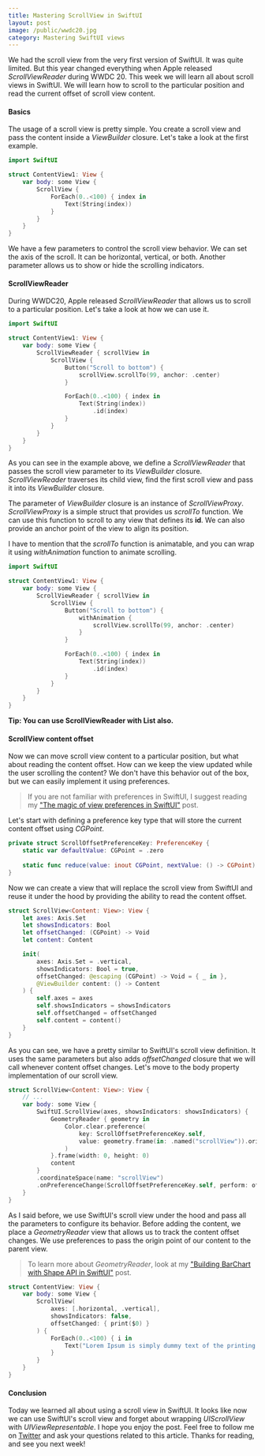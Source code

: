 ```yaml
---
title: Mastering ScrollView in SwiftUI
layout: post
image: /public/wwdc20.jpg
category: Mastering SwiftUI views
---
```


We had the scroll view from the very first version of SwiftUI. It was quite limited. But this year changed everything when Apple released *ScrollViewReader* during WWDC 20. This week we will learn all about scroll views in SwiftUI. We will learn how to scroll to the particular position and read the current offset of scroll view content.

#### Basics
The usage of a scroll view is pretty simple. You create a scroll view and pass the content inside a *ViewBuilder* closure. Let's take a look at the first example.

```swift
import SwiftUI

struct ContentView1: View {
    var body: some View {
        ScrollView {
            ForEach(0..<100) { index in
                Text(String(index))
            }
        }
    }
}
```

We have a few parameters to control the scroll view behavior. We can set the axis of the scroll. It can be horizontal, vertical, or both. Another parameter allows us to show or hide the scrolling indicators.

#### ScrollViewReader
During WWDC20, Apple released *ScrollViewReader* that allows us to scroll to a particular position. Let's take a look at how we can use it.

```swift
import SwiftUI

struct ContentView1: View {
    var body: some View {
        ScrollViewReader { scrollView in
            ScrollView {
                Button("Scroll to bottom") {
                    scrollView.scrollTo(99, anchor: .center)
                }

                ForEach(0..<100) { index in
                    Text(String(index))
                        .id(index)
                }
            }
        }
    }
}
```

As you can see in the example above, we define a *ScrollViewReader* that passes the scroll view parameter to its *ViewBuilder* closure. *ScrollViewReader* traverses its child view, find the first scroll view and pass it into its *ViewBuilder* closure.

The parameter of *ViewBuilder* closure is an instance of *ScrollViewProxy*. *ScrollViewProxy* is a simple struct that provides us *scrollTo* function. We can use this function to scroll to any view that defines its **id**. We can also provide an anchor point of the view to align its position.

I have to mention that the *scrollTo* function is animatable, and you can wrap it using *withAnimation* function to animate scrolling.

```swift
import SwiftUI

struct ContentView1: View {
    var body: some View {
        ScrollViewReader { scrollView in
            ScrollView {
                Button("Scroll to bottom") {
                    withAnimation {
                        scrollView.scrollTo(99, anchor: .center)
                    }
                }

                ForEach(0..<100) { index in
                    Text(String(index))
                        .id(index)
                }
            }
        }
    }
}
```

**Tip: You can use ScrollViewReader with List also.**

#### ScrollView content offset
Now we can move scroll view content to a particular position, but what about reading the content offset. How can we keep the view updated while the user scrolling the content? We don't have this behavior out of the box, but we can easily implement it using preferences.

> If you are not familiar with preferences in SwiftUI, I suggest reading my ["The magic of view preferences in SwiftUI"](/2020/01/15/the-magic-of-view-preferences-in-swiftui/) post.

Let's start with defining a preference key type that will store the current content offset using *CGPoint*.

```swift
private struct ScrollOffsetPreferenceKey: PreferenceKey {
    static var defaultValue: CGPoint = .zero
    
    static func reduce(value: inout CGPoint, nextValue: () -> CGPoint) {}
}
```

Now we can create a view that will replace the scroll view from SwiftUI and reuse it under the hood by providing the ability to read the content offset.

```swift
struct ScrollView<Content: View>: View {
    let axes: Axis.Set
    let showsIndicators: Bool
    let offsetChanged: (CGPoint) -> Void
    let content: Content

    init(
        axes: Axis.Set = .vertical,
        showsIndicators: Bool = true,
        offsetChanged: @escaping (CGPoint) -> Void = { _ in },
        @ViewBuilder content: () -> Content
    ) {
        self.axes = axes
        self.showsIndicators = showsIndicators
        self.offsetChanged = offsetChanged
        self.content = content()
    }
}
```

As you can see, we have a pretty similar to SwiftUI's scroll view definition. It uses the same parameters but also adds *offsetChanged* closure that we will call whenever content offset changes. Let's move to the body property implementation of our scroll view.

```swift
struct ScrollView<Content: View>: View {
    // ...
    var body: some View {
        SwiftUI.ScrollView(axes, showsIndicators: showsIndicators) {
            GeometryReader { geometry in
                Color.clear.preference(
                    key: ScrollOffsetPreferenceKey.self,
                    value: geometry.frame(in: .named("scrollView")).origin
                )
            }.frame(width: 0, height: 0)
            content
        }
        .coordinateSpace(name: "scrollView")
        .onPreferenceChange(ScrollOffsetPreferenceKey.self, perform: offsetChanged)
    }
}
```

As I said before, we use SwiftUI's scroll view under the hood and pass all the parameters to configure its behavior. Before adding the content, we place a *GeometryReader* view that allows us to track the content offset changes. We use preferences to pass the origin point of our content to the parent view.

> To learn more about *GeometryReader*, look at my ["Building BarChart with Shape API in SwiftUI"](/2019/08/14/building-barchart-with-shape-api-in-swiftui/) post.

```swift
struct ContentView: View {
    var body: some View {
        ScrollView(
            axes: [.horizontal, .vertical],
            showsIndicators: false,
            offsetChanged: { print($0) }
        ) {
            ForEach(0..<100) { i in
                Text("Lorem Ipsum is simply dummy text of the printing and typesetting industry. Lorem Ipsum has been the industry's standard dummy text ever since the 1500s, when an unknown printer took a galley of type and scrambled it to make a type specimen book.")
            }
        }
    }
}
```

#### Conclusion
Today we learned all about using a scroll view in SwiftUI. It looks like now we can use SwiftUI's scroll view and forget about wrapping *UIScrollView* with *UIViewRepresentable*. I hope you enjoy the post. Feel free to follow me on [Twitter](https://twitter.com/mecid) and ask your questions related to this article. Thanks for reading, and see you next week!